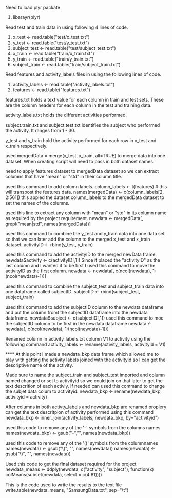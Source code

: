 Need to load plyr packate
1.  libarayr(plyr)

Read test and train data in using following 4 lines of code.

1.  x_test <- read.table("test/x_test.txt")
2.  y_test <- read.table("test/y_test.txt")
3.  subject_test <- read.table("test/subject_test.txt")
4.  x_train <- read.table("train/x_train.txt")
5.  y_train <- read.table("train/y_train.txt")
6.  subject_train <- read.table("train/subject_train.txt")

Read features and activity_labels files in using the following lines of code.

1.  activity_labels <- read.table("activity_labels.txt")
2.  features <- read.table("features.txt")

features.txt holds a text value for each column in train and test sets.  These are the column headers for each column in the test and training data.

activity_labels.txt holds the different activities performed.

subject.train.txt and subject.test.txt identifies the subject who performed the activity.  It ranges from 1 - 30.

y_test and y_train hold the activity performed for each row in x_test and x_train respectively.

used mergedData = merge(x_test, x_train, all=TRUE) to merge data into one dataset.  When creating script will need to pass in both dataset names.

need to apply features dataset to mergedData dataset so we can extract columns that have "mean" or "std" in their column title.

used this command to add column labels.
column_labels <- t(features)  # this will transpost the features data.
names(mergedData) <- c(column_labels[2, 2:561]) this appled the dataset column_labels to the mergedData dataset to set the names of the columns.

used this line to extract any column with "mean" or "std" in its column name as required by the project requirement.
newdata <- mergedData[, grepl("mean|std", names(mergedData))]

used this command to combine the y_test and y_train data into one data set so that we can later add the column to the merged x_test and x_train dataset.
activityID <- rbind(y_test, y_train)

used this command to add the activityID to the merged newData frame.
newdata$activity <- c(activityID[,1])
Since it placed the "activityID" as the last column and I wanted it to be first I used this command to move the activityID as the first column.
newdata <- newdata[, c(ncol(newdata), 1:(ncol(newdata)-1))]

used this command to combine the subject_test and subject_train data into one dataframe called subjectID.
subjectID <- rbind(subject_test, subject_train)

used this command to add the subjectID column to the newdata dataframe and put the column fromt the subjectID dataframe into the newdata dataframe.
newdata$subject <- c(subjectID[,1])
used this command to moe the subjectID column to be first in the newdata dataframe
newdata <- newdata[, c(ncol(newdata), 1:(ncol(newdata)-1))]

Renamed column in activity_labels.txt column V1 to activity using the following command
activity_labels <- rename(activity_labels, activityid = V1)

**** At this point I made a newdata_bkp data frame which allowed me to play with getting the activity labels joined with the activityid so I can get the descriptive name of the activity.

Made sure to name the subject_train and subject_test imported and column named changed or set to activityid so we could join on that later to get the text descrition of each activiy.  If needed can used this command to change the subjet data colum to activityid:
newdata_bkp <- rename(newdata_bkp, activityid = activity)

After columns in both activty_labels and newdata_bkp are renamed proplery can get the text descritpion of activity performed using this command
newdata_bkp <- inner_join(activity_labels, newdata_bkp, by="activityid")

used this code to remove any of the '-' symbols from the columns names
names(newdata_bkp) <- gsub("-","", names(newdata_bkp))

used this code to remove any of the '()' symbols from the columnnames
names(newdata) <- gsub("\\(", "", names(newdata))
names(newdata) <- gsub("\\)", "", names(newdata))

Used this code to get the final dataset required for the project
newdata_means <- ddply(newdata, c("activity", "subject"), function(x) colMeans(subset(newdata, select = c(4:81))))

This is the code used to write the results to the text file
write.table(newdata_means, "SamsungData.txt", sep="\t")